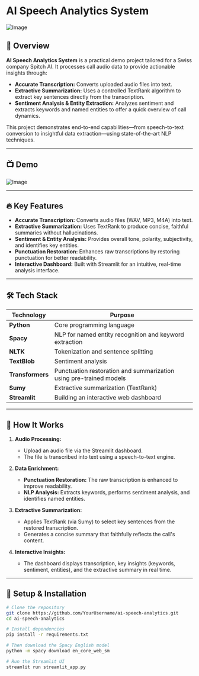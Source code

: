 # AI Speech Analytics System
![Image](https://github.com/user-attachments/assets/35d80d63-ecd6-47cf-9451-60a4ee3e3aed)

## 🚀 Overview
**AI Speech Analytics System** is a practical demo project tailored for a Swiss company Spitch AI. It processes call audio data to provide actionable insights through:

- **Accurate Transcription:** Converts uploaded audio files into text.
- **Extractive Summarization:** Uses a controlled TextRank algorithm to extract key sentences directly from the transcription.
- **Sentiment Analysis & Entity Extraction:** Analyzes sentiment and extracts keywords and named entities to offer a quick overview of call dynamics.

This project demonstrates end-to-end capabilities—from speech-to-text conversion to insightful data extraction—using state-of-the-art NLP techniques.

---

## 📺 Demo
![Image](https://github.com/user-attachments/assets/dec85286-d8d5-4bc6-b24f-f606cd725422)

---

## 🔥 Key Features
- **Accurate Transcription:** Converts audio files (WAV, MP3, M4A) into text.
- **Extractive Summarization:** Uses TextRank to produce concise, faithful summaries without hallucinations.
- **Sentiment & Entity Analysis:** Provides overall tone, polarity, subjectivity, and identifies key entities.
- **Punctuation Restoration:** Enhances raw transcriptions by restoring punctuation for better readability.
- **Interactive Dashboard:** Built with Streamlit for an intuitive, real-time analysis interface.

---

## 🛠️ Tech Stack

| Technology    | Purpose                                                        |
|---------------|----------------------------------------------------------------|
| **Python**    | Core programming language                                      |
| **Spacy**     | NLP for named entity recognition and keyword extraction        |
| **NLTK**      | Tokenization and sentence splitting                             |
| **TextBlob**  | Sentiment analysis                                             |
| **Transformers** | Punctuation restoration and summarization using pre-trained models |
| **Sumy**      | Extractive summarization (TextRank)                             |
| **Streamlit** | Building an interactive web dashboard                           |

---

## 📌 How It Works
1. **Audio Processing:**  
   - Upload an audio file via the Streamlit dashboard.
   - The file is transcribed into text using a speech-to-text engine.

2. **Data Enrichment:**  
   - **Punctuation Restoration:** The raw transcription is enhanced to improve readability.
   - **NLP Analysis:** Extracts keywords, performs sentiment analysis, and identifies named entities.

3. **Extractive Summarization:**  
   - Applies TextRank (via Sumy) to select key sentences from the restored transcription.
   - Generates a concise summary that faithfully reflects the call's content.

4. **Interactive Insights:**  
   - The dashboard displays transcription, key insights (keywords, sentiment, entities), and the extractive summary in real time.

---

## 🔧 Setup & Installation

```bash
# Clone the repository
git clone https://github.com/YourUsername/ai-speech-analytics.git
cd ai-speech-analytics

# Install dependencies
pip install -r requirements.txt

# Then download the Spacy English model
python -m spacy download en_core_web_sm

# Run the Streamlit UI
streamlit run streamlit_app.py
```
